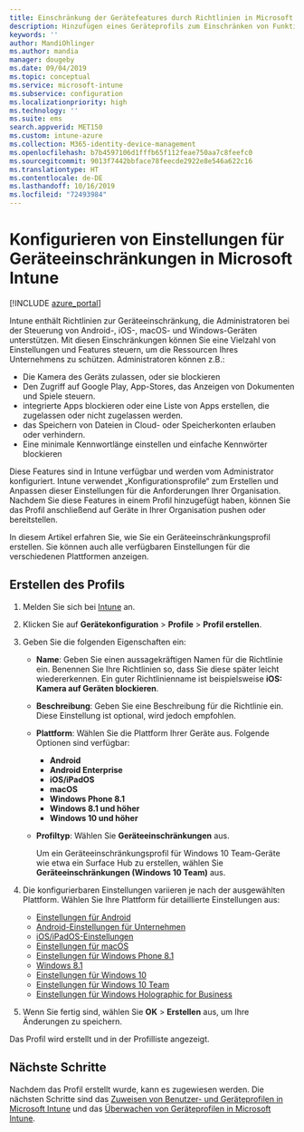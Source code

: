 ```yaml
---
title: Einschränkung der Gerätefeatures durch Richtlinien in Microsoft Intune – Azure | Microsoft-Dokumentation
description: Hinzufügen eines Geräteprofils zum Einschränken von Funktionen auf Android-, macOS-, iOS-, iPadOS-, Windows Phone- und Windows 10-Geräten in Microsoft Intune
keywords: ''
author: MandiOhlinger
ms.author: mandia
manager: dougeby
ms.date: 09/04/2019
ms.topic: conceptual
ms.service: microsoft-intune
ms.subservice: configuration
ms.localizationpriority: high
ms.technology: ''
ms.suite: ems
search.appverid: MET150
ms.custom: intune-azure
ms.collection: M365-identity-device-management
ms.openlocfilehash: b7b4597106d1fffb65f112feae750aa7c8feefc0
ms.sourcegitcommit: 9013f7442bbface78feecde2922e8e546a622c16
ms.translationtype: HT
ms.contentlocale: de-DE
ms.lasthandoff: 10/16/2019
ms.locfileid: "72493984"
---
```

# <a name="configure-device-restriction-settings-in-microsoft-intune"></a>Konfigurieren von Einstellungen für Geräteeinschränkungen in Microsoft Intune

[!INCLUDE [azure_portal](../includes/azure_portal.md)]

Intune enthält Richtlinien zur Geräteeinschränkung, die Administratoren bei der Steuerung von Android-, iOS-, macOS- und Windows-Geräten unterstützen. Mit diesen Einschränkungen können Sie eine Vielzahl von Einstellungen und Features steuern, um die Ressourcen Ihres Unternehmens zu schützen. Administratoren können z.B.:

- Die Kamera des Geräts zulassen, oder sie blockieren
- Den Zugriff auf Google Play, App-Stores, das Anzeigen von Dokumenten und Spiele steuern.
- integrierte Apps blockieren oder eine Liste von Apps erstellen, die zugelassen oder nicht zugelassen werden.
- das Speichern von Dateien in Cloud- oder Speicherkonten erlauben oder verhindern.
- Eine minimale Kennwortlänge einstellen und einfache Kennwörter blockieren

Diese Features sind in Intune verfügbar und werden vom Administrator konfiguriert. Intune verwendet „Konfigurationsprofile“ zum Erstellen und Anpassen dieser Einstellungen für die Anforderungen Ihrer Organisation. Nachdem Sie diese Features in einem Profil hinzugefügt haben, können Sie das Profil anschließend auf Geräte in Ihrer Organisation pushen oder bereitstellen.

In diesem Artikel erfahren Sie, wie Sie ein Geräteeinschränkungsprofil erstellen. Sie können auch alle verfügbaren Einstellungen für die verschiedenen Plattformen anzeigen.

## <a name="create-the-profile"></a>Erstellen des Profils

1. Melden Sie sich bei [Intune](https://go.microsoft.com/fwlink/?linkid=2090973) an.
2. Klicken Sie auf **Gerätekonfiguration** > **Profile** > **Profil erstellen**.
3. Geben Sie die folgenden Eigenschaften ein:

    - **Name**: Geben Sie einen aussagekräftigen Namen für die Richtlinie ein. Benennen Sie Ihre Richtlinien so, dass Sie diese später leicht wiedererkennen. Ein guter Richtlinienname ist beispielsweise **iOS: Kamera auf Geräten blockieren**.
    - **Beschreibung**: Geben Sie eine Beschreibung für die Richtlinie ein. Diese Einstellung ist optional, wird jedoch empfohlen.
    - **Plattform**: Wählen Sie die Plattform Ihrer Geräte aus. Folgende Optionen sind verfügbar:  

        - **Android**
        - **Android Enterprise**
        - **iOS/iPadOS**
        - **macOS**
        - **Windows Phone 8.1**
        - **Windows 8.1 und höher**
        - **Windows 10 und höher**

    - **Profiltyp**: Wählen Sie **Geräteeinschränkungen** aus.

        Um ein Geräteeinschränkungsprofil für Windows 10 Team-Geräte wie etwa ein Surface Hub zu erstellen, wählen Sie **Geräteeinschränkungen (Windows 10 Team)** aus.

4. Die konfigurierbaren Einstellungen variieren je nach der ausgewählten Plattform. Wählen Sie Ihre Plattform für detaillierte Einstellungen aus:

    - [Einstellungen für Android](../device-restrictions-android.md)
    - [Android-Einstellungen für Unternehmen](../device-restrictions-android-for-work.md)
    - [iOS/iPadOS-Einstellungen](device-restrictions-ios.md)
    - [Einstellungen für macOS](device-restrictions-macos.md)
    - [Einstellungen für Windows Phone 8.1](device-restrictions-windows-phone-8-1.md)
    - [Windows 8.1](device-restrictions-windows-8-1.md)
    - [Einstellungen für Windows 10](device-restrictions-windows-10.md)
    - [Einstellungen für Windows 10 Team](device-restrictions-windows-10-teams.md)
    - [Einstellungen für Windows Holographic for Business](device-restrictions-windows-holographic.md)

5. Wenn Sie fertig sind, wählen Sie **OK** > **Erstellen** aus, um Ihre Änderungen zu speichern.

Das Profil wird erstellt und in der Profilliste angezeigt.

## <a name="next-steps"></a>Nächste Schritte

Nachdem das Profil erstellt wurde, kann es zugewiesen werden. Die nächsten Schritte sind das [Zuweisen von Benutzer- und Geräteprofilen in Microsoft Intune](../device-profile-assign.md) und das [Überwachen von Geräteprofilen in Microsoft Intune](../device-profile-monitor.md).

<!--  Removing image as part of design review; retaining source until we known the disposition.

## Example of device restriction settings

In this high-level example, you'll create a device restriction policy that blocks the use of the built-in camera app on Android devices.

![How to disable the camera on Android devices](./media/device-restrictions-configure/disable-android-camera.png)

-->
